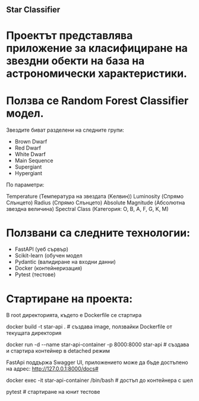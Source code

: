 ## Star Classifier

# Проектът представлява приложение за класифициране на звездни обекти на база на астрономически характеристики.
# Ползва се Random Forest Classifier модел.

Звездите биват разделени на следните групи:

- Brown Dwarf
- Red Dwarf
- White Dwarf
- Main Sequence
- Supergiant
- Hypergiant

По параметри:

Temperature (Температура на звездата (Kелвин))
Luminosity (Спрямо Слънцето)
Radius (Спрямо Слънцето)
Absolute Magnitude (Абсолютна звездна величина)
Spectral Class (Категория: O, B, A, F, G, K, M)

# Ползвани са следните технологии:

- FastAPI (уеб сървър)
- Scikit-learn (обучен модел
- Pydantic (валидиране на входни данни)
- Docker (контейнеризация)
- Pytest (тестове)

# Стартиране на проекта:

В root директорията, където е Dockerfile  се стартира

docker build -t star-api . # създава image, ползвайки Dockerfile от текущата директория

docker run -d --name star-api-container -p 8000:8000 star-api # създава и стартира контейнер в detached режим

FastApi поддържа Swagger UI, приложението може да бъде достъпено на адрес: http://127.0.0.1:8000/docs#

docker exec -it star-api-container /bin/bash # достъп до контейнера с шел

pytest # стартиране на юнит тестове



